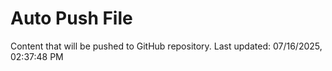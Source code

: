 # Auto Push File

Content that will be pushed to GitHub repository.
Last updated: 07/16/2025, 02:37:48 PM